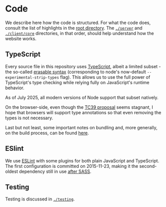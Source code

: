 # Code

We describe here how the code is structured. For what the code does, consult the list of highlights in the [root directory](../). The [`./server`](./server) and [`./client/core`](./client/core) directories, in that order, should help understand how the website works.

## TypeScript

Every source file in this repository uses [TypeScript](https://www.typescriptlang.org/), albeit a limited subset - the so-called [erasable syntax](https://www.typescriptlang.org/tsconfig/#erasableSyntaxOnly) (corresponding to node's now-default `--experimental-strip-types` flag). This allows us to use the full power of TypeScript's type checking while relying fully on JavaScript's runtime behavior.

As of July 2025, all modern versions of Node support that subset natively.

On the browser-side, even though the [TC39 proposal](https://github.com/tc39/proposal-type-annotations) seems stagnant, I hope that browsers will support type annotations so that even removing the types is not necessary.

Last but not least, some important notes on bundling and, more generally, on the build process, can be found [here](./build/#typescript).

## ESlint

We use [ESLint](https://eslint.org/) with some plugins for both plain JavaScript and TypeScript. The first configuration is committed on 2015-11-23, making it the second-oldest dependency still in use [after SASS](../client/styles).

## Testing

Testing is discussed in [`./testing`](./testing).
